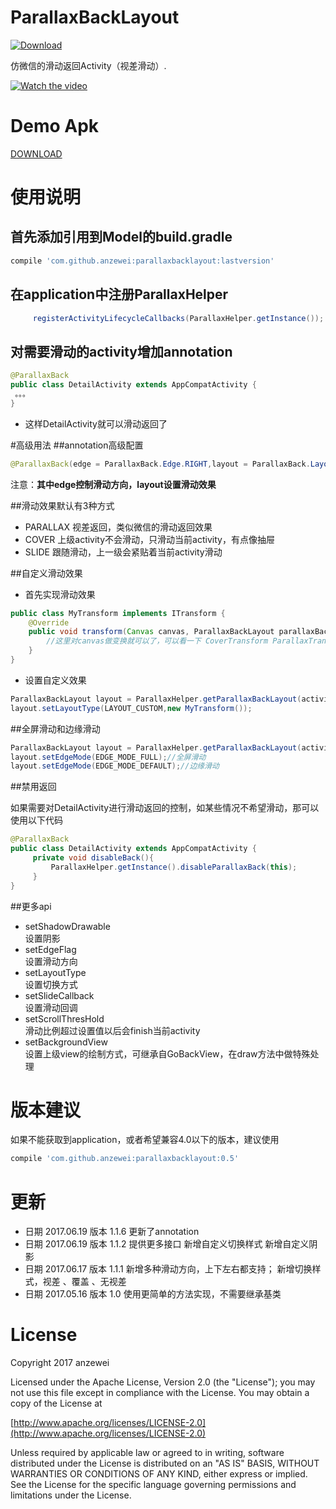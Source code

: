 # ParallaxBackLayout
[![Download](https://api.bintray.com/packages/anzewei/maven/com.github.anzewei/images/download.svg)](https://bintray.com/anzewei/maven/com.github.anzewei/_latestVersion)

仿微信的滑动返回Activity（视差滑动）.

[![Watch the video](https://github.com/anzewei/ParallaxBackLayout/blob/master/ext/video.png)](https://youtu.be/6da7UZh8MRk)

# Demo Apk

<a href="https://github.com/anzewei/ParallaxBackLayout/blob/master/ext/demo.apk?raw=true">DOWNLOAD</a>

# 使用说明

## 首先添加引用到Model的build.gradle

``` groovy
compile 'com.github.anzewei:parallaxbacklayout:lastversion'
``` 
	
## 在application中注册ParallaxHelper

``` java
     registerActivityLifecycleCallbacks(ParallaxHelper.getInstance());
```
## 对需要滑动的activity增加annotation

``` java
@ParallaxBack
public class DetailActivity extends AppCompatActivity {
 。。。
}
```
- 这样DetailActivity就可以滑动返回了

#高级用法
##annotation高级配置

``` java
@ParallaxBack(edge = ParallaxBack.Edge.RIGHT,layout = ParallaxBack.Layout.PARALLAX)
````

注意：**其中edge控制滑动方向，layout设置滑动效果**

##滑动效果默认有3种方式

- PARALLAX 视差返回，类似微信的滑动返回效果
- COVER 上级activity不会滑动，只滑动当前activity，有点像抽屉
- SLIDE 跟随滑动，上一级会紧贴着当前activity滑动

##自定义滑动效果
- 首先实现滑动效果
``` java
public class MyTransform implements ITransform {
    @Override
    public void transform(Canvas canvas, ParallaxBackLayout parallaxBackLayout, View child) {
        //这里对canvas做变换就可以了，可以看一下 CoverTransform ParallaxTransform SlideTransform
    }
}

```

- 设置自定义效果

``` java
ParallaxBackLayout layout = ParallaxHelper.getParallaxBackLayout(activity, true);
layout.setLayoutType(LAYOUT_CUSTOM,new MyTransform());
```

##全屏滑动和边缘滑动

``` java
ParallaxBackLayout layout = ParallaxHelper.getParallaxBackLayout(activity, true);
layout.setEdgeMode(EDGE_MODE_FULL);//全屏滑动
layout.setEdgeMode(EDGE_MODE_DEFAULT);//边缘滑动
```

##禁用返回

如果需要对DetailActivity进行滑动返回的控制，如某些情况不希望滑动，那可以使用以下代码


``` java
@ParallaxBack
public class DetailActivity extends AppCompatActivity {
     private void disableBack(){
         ParallaxHelper.getInstance().disableParallaxBack(this);
     }
}
```
##更多api
- setShadowDrawable  
   设置阴影
- setEdgeFlag  
  设置滑动方向
- setLayoutType  
   设置切换方式
- setSlideCallback  
  设置滑动回调
- setScrollThresHold   
  滑动比例超过设置值以后会finish当前activity
- setBackgroundView   
  设置上级view的绘制方式，可继承自GoBackView，在draw方法中做特殊处理

# 版本建议
 如果不能获取到application，或者希望兼容4.0以下的版本，建议使用

``` groovy
compile 'com.github.anzewei:parallaxbacklayout:0.5'
```

# 更新
- 日期 2017.06.19  版本  1.1.6
更新了annotation
- 日期 2017.06.19  版本  1.1.2
提供更多接口
新增自定义切换样式
新增自定义阴影
- 日期 2017.06.17  版本  1.1.1
新增多种滑动方向，上下左右都支持；
新增切换样式，视差 、覆盖 、无视差
- 日期 2017.05.16  版本  1.0
使用更简单的方法实现，不需要继承基类

# License

Copyright 2017 anzewei

Licensed under the Apache License, Version 2.0 (the "License"); you may not use this file except in compliance with the License. You may obtain a copy of the License at

[http://www.apache.org/licenses/LICENSE-2.0](http://www.apache.org/licenses/LICENSE-2.0)

Unless required by applicable law or agreed to in writing, software distributed under the License is distributed on an "AS IS" BASIS, WITHOUT WARRANTIES OR CONDITIONS OF ANY KIND, either express or implied. See the License for the specific language governing permissions and limitations under the License.

